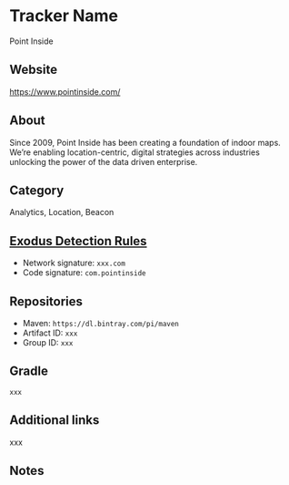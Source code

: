 # Tracker Name
Point Inside

## Website
https://www.pointinside.com/

## About
Since 2009, Point Inside has been creating a foundation of indoor maps. We’re enabling location-centric, digital strategies across industries unlocking the power of the data driven enterprise.

## Category
Analytics, Location, Beacon

## [Exodus Detection Rules](https://exodus-privacy.eu.org)
*   Network signature: `xxx.com`
*   Code signature: `com.pointinside`

## Repositories
*   Maven: `https://dl.bintray.com/pi/maven`
*   Artifact ID: `xxx`
*   Group ID: `xxx`

## Gradle
`xxx`

## Additional links
xxx

## Notes
